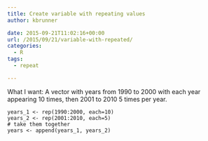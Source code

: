 ```yaml
---
title: Create variable with repeating values
author: kbrunner

date: 2015-09-21T11:02:16+00:00
url: /2015/09/21/variable-with-repeated/
categories:
  - R
tags:
  - repeat

---
```

What I want: A vector with years from 1990 to 2000 with each year appearing 10 times, then 2001 to 2010 5 times per year.

    years_1 <- rep(1990:2000, each=10) 
    years_2 <- rep(2001:2010, each=5) 
    # take them together 
    years <- append(years_1, years_2)

&nbsp;
